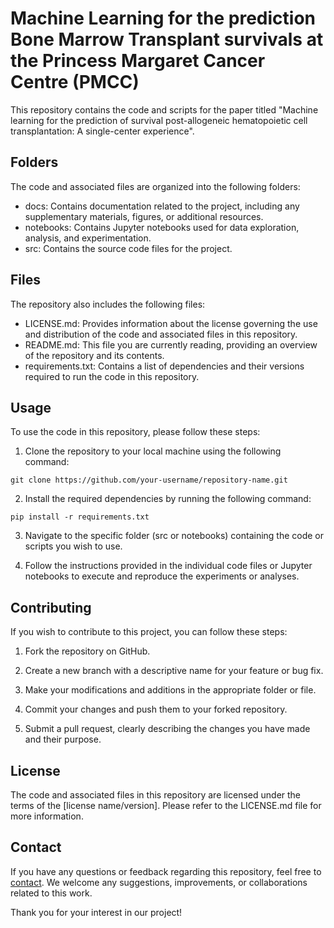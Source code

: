 # Machine Learning for the prediction Bone Marrow Transplant survivals at the Princess Margaret Cancer Centre (PMCC)
This repository contains the code and scripts for the paper titled "Machine learning for the prediction of survival post-allogeneic hematopoietic cell transplantation: A single-center experience". 

## Folders
The code and associated files are organized into the following folders:
* docs: Contains documentation related to the project, including any supplementary materials, figures, or additional resources.
* notebooks: Contains Jupyter notebooks used for data exploration, analysis, and experimentation.
* src: Contains the source code files for the project.

## Files
The repository also includes the following files:
* LICENSE.md: Provides information about the license governing the use and distribution of the code and associated files in this repository.
* README.md: This file you are currently reading, providing an overview of the repository and its contents.
* requirements.txt: Contains a list of dependencies and their versions required to run the code in this repository.

## Usage
To use the code in this repository, please follow these steps:

1. Clone the repository to your local machine using the following command:

```
git clone https://github.com/your-username/repository-name.git
```

2. Install the required dependencies by running the following command:
```
pip install -r requirements.txt
```

3. Navigate to the specific folder (src or notebooks) containing the code or scripts you wish to use.

4. Follow the instructions provided in the individual code files or Jupyter notebooks to execute and reproduce the experiments or analyses.

## Contributing
If you wish to contribute to this project, you can follow these steps:

1. Fork the repository on GitHub.

2. Create a new branch with a descriptive name for your feature or bug fix.

3. Make your modifications and additions in the appropriate folder or file.

4. Commit your changes and push them to your forked repository.

5. Submit a pull request, clearly describing the changes you have made and their purpose.

## License
The code and associated files in this repository are licensed under the terms of the [license name/version]. Please refer to the LICENSE.md file for more information.

## Contact
If you have any questions or feedback regarding this repository, feel free to [contact](mailto:dionne.aleman@utoronto.ca). We welcome any suggestions, improvements, or collaborations related to this work.

Thank you for your interest in our project!





